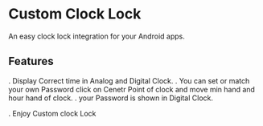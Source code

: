 



# Custom Clock Lock

An easy clock lock integration for your Android apps.

## Features

 . Display Correct time in Analog and Digital Clock.
 . You can set or match your own Password click on Cenetr Point of clock and move min hand and hour hand of clock.
 . your Password is shown in Digital Clock.

 . Enjoy Custom clock Lock
